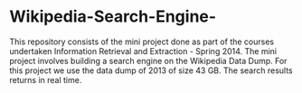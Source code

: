Wikipedia-Search-Engine-
========================

This repository consists of the mini project done as part of the courses undertaken Information Retrieval and Extraction - Spring 2014. The mini project involves building a search engine on the Wikipedia Data Dump. For this project we use the data dump of 2013 of size 43 GB. The search results returns in real time.
